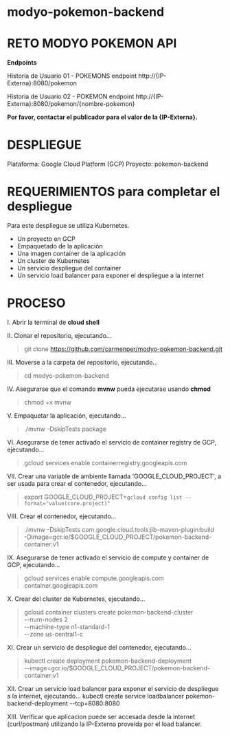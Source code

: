 # modyo-pokemon-backend

# RETO MODYO POKEMON API

**Endpoints**

Historia de Usuario 01 - POKEMONS endpoint
http://{IP-Externa}:8080/pokemon

Historia de Usuario 02 - POKEMON endpoint
http://{IP-Externa}:8080/pokemon/{nombre-pokemon}

**Por favor, contactar el publicador para el valor de la {IP-Externa}.**

# DESPLIEGUE

Plataforma: Google Cloud Platform (GCP)
Proyecto: pokemon-backend

# REQUERIMIENTOS para completar el despliegue
Para este despliegue se utiliza Kubernetes.
- Un proyecto en GCP
- Empaquetado de la aplicación
- Una imagen container de la aplicación
- Un cluster de Kubernetes
- Un servicio despliegue del container
- Un servicio load balancer para exponer el despliegue a la internet

# PROCESO

I. Abrir la terminal de **cloud shell**

II. Clonar el repositorio, ejecutando...
> git clone https://github.com/carmenper/modyo-pokemon-backend.git

III. Moverse a la carpeta del repositorio, ejecutando...
> cd modyo-pokemon-backend

IV. Asegurarse que el comando **mvnw** pueda ejecutarse usando **chmod**
> chmod +x mvnw

V. Empaquetar la aplicación, ejecutando...
> ./mvnw -DskipTests package

VI. Asegurarse de tener activado el servicio de container registry de GCP, ejecutando...
> gcloud services enable containerregistry.googleapis.com

VII. Crear una variable de ambiente llamada 'GOOGLE_CLOUD_PROJECT', a ser usada para crear el contenedor, ejecutando...
> export GOOGLE_CLOUD_PROJECT=`gcloud config list --format="value(core.project)"`

VIII. Crear el contenedor, ejecutando...
> ./mvnw -DskipTests com.google.cloud.tools:jib-maven-plugin:build \
>  -Dimage=gcr.io/$GOOGLE_CLOUD_PROJECT/pokemon-backend-container:v1

IX. Asegurarse de tener activado el servicio de compute y container de GCP, ejecutando...
> gcloud services enable compute.googleapis.com container.googleapis.com

X. Crear del cluster de Kubernetes, ejecutando...
> gcloud container clusters create pokemon-backend-cluster \
>  --num-nodes 2 \
>  --machine-type n1-standard-1 \
>  --zone us-central1-c

XI. Crear un servicio de despliegue del contenedor, ejecutando...
> kubectl create deployment pokemon-backend-deployment \
>  --image=gcr.io/$GOOGLE_CLOUD_PROJECT/pokemon-backend-container:v1

XII. Crear un servicio load balancer para exponer el servicio de despliegue a la internet, ejecutando...
kubectl create service loadbalancer pokemon-backend-deployment --tcp=8080:8080

XIII. Verificar que aplicacion puede ser accesada desde la internet (curl/postman) utilizando la IP-Externa proveida por el load balancer.


